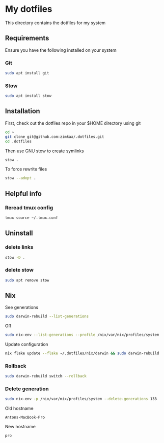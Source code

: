 # My dotfiles

This directory contains the dotfiles for my system

## Requirements

Ensure you have the following installed on your system

### Git

```sh
sudo apt install git
```

### Stow

```sh
sudo apt install stow
```

## Installation

First, check out the dotfiles repo in your $HOME directory using git

```sh
cd ~
git clone git@github.com:zimkaa/.dotfiles.git
cd .dotfiles
```

Then use GNU stow to create symlinks

```sh
stow .
```

To force rewrite files

```sh
stow --adopt .
```

## Helpful info

### Reread tmux config

```sh
tmux source ~/.tmux.conf
```

## Uninstall

### delete links

```sh
stow -D .
```

### delete stow

```sh
sudo apt remove stow
```

## Nix

See generations

```sh
sudo darwin-rebuild --list-generations
```

OR

```sh
sudo nix-env --list-generations --profile /nix/var/nix/profiles/system
```

Update configuration

```sh
nix flake update --flake ~/.dotfiles/nix/darwin && sudo darwin-rebuild switch --flake ~/.dotfiles/nix/darwin#macpro
```

### Rollback

```sh
sudo darwin-rebuild switch --rollback
```

### Delete generation

```sh
sudo nix-env -p /nix/var/nix/profiles/system --delete-generations 133
```

Old hostname

```text
Antons-MacBook-Pro
```

New hostname

```text
pro
```

